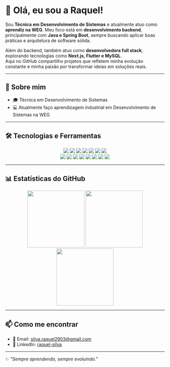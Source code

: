 # 👋 Olá, eu sou a Raquel!

Sou **Técnica em Desenvolvimento de Sistemas** e atualmente atuo como **aprendiz na WEG**. Meu foco está em **desenvolvimento backend**, principalmente com **Java e Spring Boot**, sempre buscando aplicar boas práticas e arquitetura de software sólida.  

Além do backend, também atuo como **desenvolvedora full stack**, explorando tecnologias como **Next.js, Flutter e MySQL**.  
Aqui no GitHub compartilho projetos que refletem minha evolução constante e minha paixão por transformar ideias em soluções reais.

---

## 🚀 Sobre mim
- 🎓 Técnica em Desenvolvimento de Sistemas
- 💻 Atualmente faço aprendizagem industrial em Desenvolvimento de Sistemas na WEG

---

## 🛠️ Tecnologias e Ferramentas

<div align="center">

  <!-- Primeira linha -->
  <img src="https://img.shields.io/badge/Java-%23ED8B00.svg?style=for-the-badge&logo=openjdk&logoColor=white" />
  <img src="https://img.shields.io/badge/JavaScript-%23323330.svg?style=for-the-badge&logo=javascript&logoColor=%23F7DF1E" />
  <img src="https://img.shields.io/badge/C++-%2300599C.svg?style=for-the-badge&logo=c%2B%2B&logoColor=white" />
  <img src="https://img.shields.io/badge/Next.js-000000?style=for-the-badge&logo=nextdotjs&logoColor=white" />
  <img src="https://img.shields.io/badge/HTML5-%23E34F26.svg?style=for-the-badge&logo=html5&logoColor=white" />
  <img src="https://img.shields.io/badge/CSS3-%231572B6.svg?style=for-the-badge&logo=css3&logoColor=white" />
  <img src="https://img.shields.io/badge/TailwindCSS-%2338B2AC.svg?style=for-the-badge&logo=tailwind-css&logoColor=white" />

  <br/>

  <!-- Segunda linha -->
  <img src="https://img.shields.io/badge/SpringBoot-%236DB33F.svg?style=for-the-badge&logo=springboot&logoColor=white" />
  <img src="https://img.shields.io/badge/Flutter-%2302569B.svg?style=for-the-badge&logo=flutter&logoColor=white" />
  <img src="https://img.shields.io/badge/MySQL-%2300f.svg?style=for-the-badge&logo=mysql&logoColor=white" />
  <img src="https://img.shields.io/badge/Git-%23F05033.svg?style=for-the-badge&logo=git&logoColor=white" />
  <img src="https://img.shields.io/badge/Arduino-%2300979D.svg?style=for-the-badge&logo=arduino&logoColor=white" />
  <img src="https://img.shields.io/badge/Node--RED-%238F0000.svg?style=for-the-badge&logo=nodered&logoColor=white" />
  <img src="https://img.shields.io/badge/Figma-%23F24E1E.svg?style=for-the-badge&logo=figma&logoColor=white" />
  <img src="https://img.shields.io/badge/Power%20BI-F2C811?style=for-the-badge&logo=powerbi&logoColor=black" />

</div>

---

## 📊 Estatísticas do GitHub

<div align="center">

<!-- Estatísticas gerais -->
<img height="180em" src="https://github-readme-stats.vercel.app/api?username=raquel1s&show_icons=true&theme=tokyonight&count_private=true"/>  

<!-- Linguagens mais usadas -->
<img height="180em" src="https://github-readme-stats.vercel.app/api/top-langs/?username=raquel1s&layout=compact&langs_count=7&theme=tokyonight"/>  

<!-- Streak (dias seguidos de contribuição) -->
<img height="180em" src="https://streak-stats.demolab.com?user=raquel1s&theme=tokyonight"/>  

</div>

---

## 📫 Como me encontrar
- 📧 Email: [silva.raquel2903@gmail.com](link)  
- 💼 LinkedIn: [raquel-silva](https://www.linkedin.com/in/raquel-silva-52b4aa353/)

---

✨ *"Sempre aprendendo, sempre evoluindo."*  
